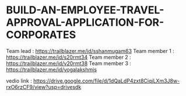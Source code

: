 # BUILD-AN-EMPLOYEE-TRAVEL-APPROVAL-APPLICATION-FOR-CORPORATES

Team lead     : https://trailblazer.me/id/sshanmugam63
Team member 1 : https://trailblazer.me/id/s20rmt34
Team member 2 : https://trailblazer.me/id/v20rmt38
Team member 3 : https://trailblazer.me/id/yogalakshmis

vedio link    : https://drive.google.com/file/d/1dQaLdP4zxt8CiqjLXm3J8w-rxO6rzCF9/view?usp=drivesdk
